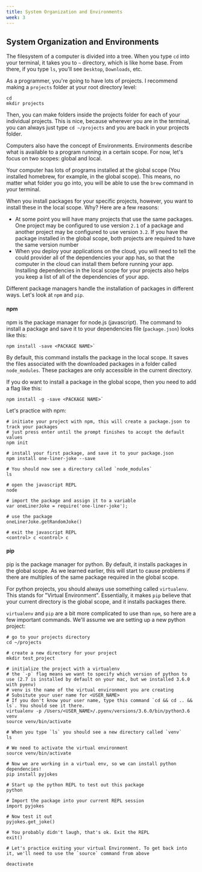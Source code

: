 ```yaml
---
title: System Organization and Environments
week: 3
---
```


## System Organization and Environments
The filesystem of a computer is divided into a tree. When you type `cd` into your terminal, it takes you to `~` directory, which is like home base. From there, if you type `ls`, you'll see `Desktop`, `Downloads`, etc.

As a programmer, you're going to have lots of projects. I recommend making a `projects` folder at your root directory level:
```
cd
mkdir projects
```
Then, you can make folders inside the projects folder for each of your individual projects. This is nice, because wherever you are in the terminal, you can always just type `cd ~/projects` and you are back in your projects folder.

Computers also have the concept of Environments. Environments describe what is available to a program running in a certain scope. For now, let's focus on two scopes: global and local.

Your computer has lots of programs installed at the global scope (You installed homebrew, for example, in the global scope). This means, no matter what folder you go into, you will be able to use the `brew` command in your terminal.

When you install packages for your specific projects, however, you want to install these in the local scope. Why? Here are a few reasons:
* At some point you will have many projects that use the same packages. One project may be configured to use version `2.1` of a package and another project may be configured to use version `3.2`. If you have the package installed in the global scope, both projects are required to have the same version number
* When you deploy your applications on the cloud, you will need to tell the could provider all of the dependencies your app has, so that the computer in the cloud can install them before running your app. Installing dependencies in the local scope for your projects also helps you keep a list of all of the dependencies of your app.

Different package managers handle the installation of packages in different ways. Let's look at `npm` and `pip`.

#### npm
npm is the package manager for node.js (javascript). The command to install a package and save it to your dependencies file (`package.json`) looks like this:
```
npm install -save <PACKAGE NAME>`
```
By default, this command installs the package in the local scope. It saves the files associated with the downloaded packages in a folder called `node_modules`. These packages are only accessible in the current directory.

If you do want to install a package in the global scope, then you need to add a flag like this:
```
npm install -g -save <PACKAGE NAME>`
```

Let's practice with npm:
```
# initiate your project with npm, this will create a package.json to track your packages
# just press enter until the prompt finishes to accept the default values
npm init

# install your first package, and save it to your package.json
npm install one-liner-joke --save

# You should now see a directory called `node_modules`
ls

# open the javascript REPL
node

# import the package and assign it to a variable
var oneLinerJoke = require('one-liner-joke');

# use the package
oneLinerJoke.getRandomJoke()

# exit the javascript REPL
<control> c <control> c
```

#### pip
pip is the package manager for python. By default, it installs packages in the global scope. As we learned earlier, this will start to cause problems if there are multiples of the same package required in the global scope.

For python projects, you should always use something called `virtualenv`. This stands for "Virtual Environment". Essentially, it makes `pip` believe that your current directory is the global scope, and it installs packages there.

`virtualenv` and `pip` are a bit more complicated to use than `npm`, so here are a few important commands. We'll assume we are setting up a new python project:

```
# go to your projects directory
cd ~/projects

# create a new directory for your project
mkdir test_project

# initialize the project with a virtualenv
# the `-p` flag means we want to specify which version of python to use (2.7 is installed by default on your mac, but we installed 3.6.0 with pyenv)
# venv is the name of the virtual environment you are creating
# Subsitute your user name for <USER_NAME>
# If you don't know your user name, type this command `cd && cd .. && ls`. You should see it there.
virtualenv -p /Users/<USER_NAME>/.pyenv/versions/3.6.0/bin/python3.6 venv
source venv/bin/activate

# When you type `ls` you should see a new directory called `venv`
ls

# We need to activate the virtual environment
source venv/bin/activate

# Now we are working in a virtual env, so we can install python dependencies!
pip install pyjokes

# Start up the python REPL to test out this package
python

# Import the package into your current REPL session
import pyjokes

# Now test it out
pyjokes.get_joke()

# You probably didn't laugh, that's ok. Exit the REPL
exit()

# Let's practice exiting your virtual Environment. To get back into it, we'll need to use the `source` command from above

deactivate
```

